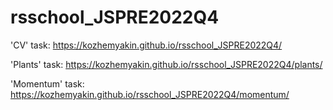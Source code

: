 # rsschool_JSPRE2022Q4

'CV' task: https://kozhemyakin.github.io/rsschool_JSPRE2022Q4/

'Plants' task: https://kozhemyakin.github.io/rsschool_JSPRE2022Q4/plants/

'Momentum' task: https://kozhemyakin.github.io/rsschool_JSPRE2022Q4/momentum/
